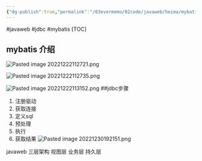 ```yaml
---
{"dg-publish":true,"permalink":"/03evermemo/02code/javaweb/heima/mybatis introduce 介绍/","dgPassFrontmatter":true,"noteIcon":"","created":"","updated":""}
---
```


#javaweb 
#jdbc
#mybatis
[TOC]

## mybatis 介绍


![Pasted image 20221222112721.png](/img/user/asserts/Pasted%20image%2020221222112721.png)

![Pasted image 20221222112735.png](/img/user/asserts/Pasted%20image%2020221222112735.png)

![Pasted image 20221222113152.png](/img/user/asserts/Pasted%20image%2020221222113152.png)
##jdbc步骤
1. 注册驱动
2. 获取连接
3. 定义sql
4. 预处理
5. 执行
6. 获取结果
![Pasted image 20221230192151.png](/img/user/asserts/Pasted%20image%2020221230192151.png)


javaweb 三层架构
视图层
业务层
持久层
